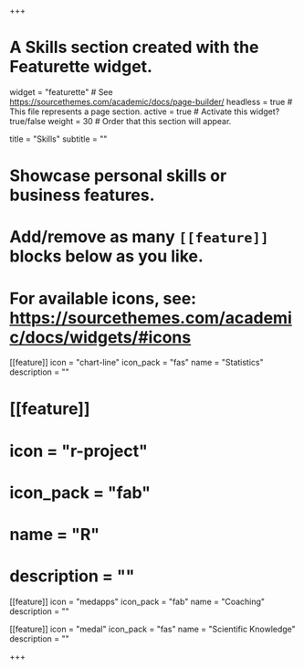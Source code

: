 +++
# A Skills section created with the Featurette widget.
widget = "featurette"  # See https://sourcethemes.com/academic/docs/page-builder/
headless = true  # This file represents a page section.
active = true  # Activate this widget? true/false
weight = 30  # Order that this section will appear.

title = "Skills"
subtitle = ""

# Showcase personal skills or business features.
# 
# Add/remove as many `[[feature]]` blocks below as you like.
# 
# For available icons, see: https://sourcethemes.com/academic/docs/widgets/#icons

[[feature]]
  icon = "chart-line"
  icon_pack = "fas"
  name = "Statistics"
  description = "" 

# [[feature]]
#   icon = "r-project"
#   icon_pack = "fab"
#   name = "R"
#   description = "" 
  
  [[feature]]
  icon = "medapps"
  icon_pack = "fab"
  name = "Coaching"
  description = "" 
  
[[feature]]
  icon = "medal"
  icon_pack = "fas"
  name = "Scientific Knowledge"
  description = ""

+++
